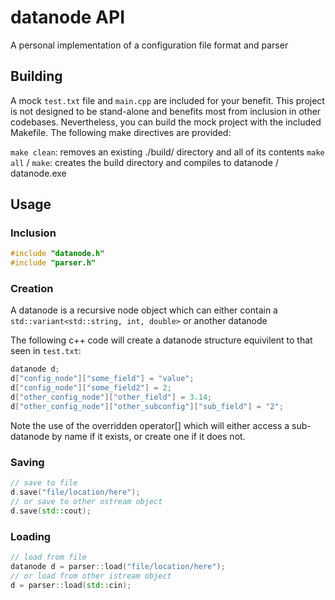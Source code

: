 # datanode API
A personal implementation of a configuration file format and parser

## Building
A mock `test.txt` file and `main.cpp` are included for your benefit. This project is not designed
to be stand-alone and benefits most from inclusion in other codebases. Nevertheless, you can build
the mock project with the included Makefile. The following make directives are provided:

`make clean`: removes an existing ./build/ directory and all of its contents
`make all` / `make`: creates the build directory and compiles to datanode / datanode.exe

## Usage
### Inclusion
```c++
#include "datanode.h"
#include "parser.h"
```

### Creation
A datanode is a recursive node object which can either contain a `std::variant<std::string, int, double>` or another datanode

The following c++ code will create a datanode structure equivilent to that seen in `test.txt`:

```c++
datanode d;
d["config_node"]["some_field"] = "value";
d["config_node"]["some_field2"] = 2;
d["other_config_node"]["other_field"] = 3.14;
d["other_config_node"]["other_subconfig"]["sub_field"] = "2";
```

Note the use of the overridden operator[] which will either access a sub-datanode by name if it exists, or create one if it does not.

### Saving
```c++
// save to file
d.save("file/location/here");
// or save to other ostream object
d.save(std::cout);
```

### Loading
```c++
// load from file
datanode d = parser::load("file/location/here");
// or load from other istream object
d = parser::load(std::cin);
```
